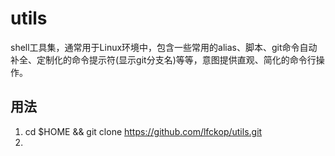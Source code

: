 # utils
shell工具集，通常用于Linux环境中，包含一些常用的alias、脚本、git命令自动补全、定制化的命令提示符(显示git分支名)等等，意图提供直观、简化的命令行操作。

## 用法
1. cd $HOME && git clone https://github.com/lfckop/utils.git
2. 